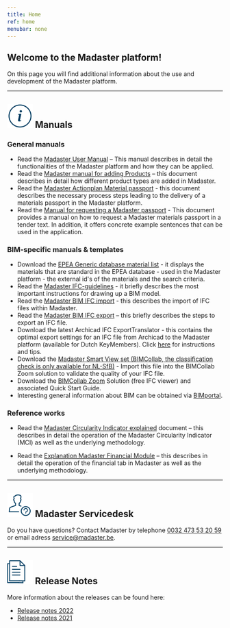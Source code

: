 ```yaml
---
title: Home
ref: home
menubar: none
---
```


## Welcome to the Madaster platform!
On this page you will find additional information about the use and development of the Madaster platform.

---

## <img class="header-img" src="/assets/images/767.svg"> Manuals


### General manuals

 * Read the <a href="/files/be/en/Madaster - User Manual.pdf" target="_blank">Madaster User Manual</a> – This manual describes in detail the functionalities of the Madaster platform and how they can be applied.
 * Read the <a href="/files/be/en/Madaster - Manual Add Products.pdf" target="_blank">Madaster manual for adding Products</a> – this document describes in detail how different product types are added in Madaster.
 * Read the  <a href="/files/be/en/Madaster - Action Plan.pdf" target="_blank">Madaster Actionplan Material passport</a> - this document describes the necessary process steps leading to the delivery of a materials passport in the Madaster platform.
 * Read the  <a href="/files/be/en/Madaster - Tender text Madaster material passport.pdf" target="_blank">Manual for requesting a Madaster passport</a> - This document provides a manual on how to request a Madaster materials passport in a tender text. In addition, it offers concrete example sentences that can be used in the application.


### BIM-specific manuals & templates

 * Download the <a href="/files/be/en/EPEA Generic material list.xlsx" target="_blank">EPEA Generic database material list</a> - it displays the materials that are standard in the EPEA database - used in the Madaster platform - the external id's of the materials and the search criteria.
 * Read the <a href="/files/be/en/Madaster BIM - IFC guidelines.pdf" target="_blank">Madaster IFC-guidelines</a> - it briefly describes the most important instructions for drawing up a BIM model.
 * Read the <a href="/files/en/Madaster BIM - IFC import process.pdf" target="_blank">Madaster BIM IFC import</a> - this describes the import of IFC files within Madaster.
 * Read the <a href="/files/be/en/Madaster BIM - IFC export.pdf" target="_blank">Madaster BIM IFC export</a> – this briefly describes the steps to export an IFC file.
 * Download the latest Archicad IFC ExportTranslator - this contains the optimal export settings for an IFC file from Archicad to the Madaster platform (available for Dutch KeyMembers). Click <a href="https://helpcenter.kubusinfo.nl/portal/nl/kb/articles/ifc-modelexport-voor-madaster#Verwijzigingen" target="_blank" >here</a> for instructions and tips.
 * Download the <a href="https://www.bimcollab.com/en/support/downloads" target="_blank">Madaster Smart View set (BIMCollab, the classification check is only available for NL-SfB)</a> - Import this file into the BIMCollab Zoom solution to validate the quality of your IFC file.
 * Download the <a href="https://www.bimcollab.com/en/support/downloads" target="_blank">BIMCollab Zoom</a> Solution (free IFC viewer) and associated Quick Start Guide.
 * Interesting general information about BIM can be obtained via <a href="https://www.bimportal.be" target="_blank">BIMportal</a>.



### Reference works

 * Read the <a href="/files/be/en/Madaster - Circularity Indicator explained.pdf" target="_blank">Madaster Circularity Indicator explained</a> document – this describes in detail the operation of the Madaster Circularity Indicator (MCI) as well as the underlying methodology.
 
* Read the <a href="/files/be/en/Madaster - Financial.pdf" target="_blank">Explanation Madaster Financial Module</a> – this describes in detail the operation of the financial tab in Madaster as well as the underlying methodology.

---

## <img class="header-img" src="/assets/images/771.svg"> Madaster Servicedesk
Do you have questions? Contact Madaster by telephone [0032 473 53 20 59](tel:+32473532059) or email adress <service@madaster.be>.

---

## <img class="header-img" src="/assets/images/770.svg"> Release Notes

More information about the releases can be found here:

*  <a href="/files/be/en/Madaster Release notes 2022.pdf" target="_blank">Release notes 2022</a>
*  <a href="/files/be/en/Madaster Release notes 2021.pdf" target="_blank">Release notes 2021</a>
